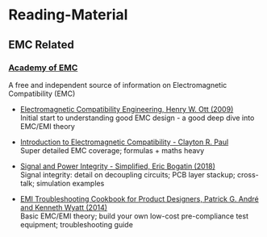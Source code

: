# Reading-Material
## EMC Related
### [Academy of EMC](https://www.academyofemc.com/)  
A free and independent source of information on Electromagnetic Compatibility (EMC)  
- [Electromagnetic Compatibility Engineering, Henry W. Ott (2009)](https://github.com/JanThan/Reading-Material/blob/main/Electromagnetic%20Compatibility%20Engineering%2C%20Henry%20W.%20Ott%20(2009).pdf)  
Initial start to understanding good EMC design - a good deep dive into EMC/EMI theory

- [Introduction to Electromagnetic Compatibility - Clayton R. Paul](https://github.com/JanThan/Reading-Material/blob/main/Introduction%20to%20Electromagnetic%20Compatibility%20-%20Clayton%20R.%20Paul.pdf)  
Super detailed EMC coverage; formulas + maths heavy

- [Signal and Power Integrity - Simplified, Eric Bogatin (2018)](https://github.com/JanThan/Reading-Material/blob/main/Signal%20and%20Power%20Integrity%20-%20Simplified%2C%20Eric%20Bogatin%20(2018).pdf)  
Signal integrity: detail on decoupling circuits; PCB layer stackup; cross-talk; simulation examples

- [EMI Troubleshooting Cookbook for Product Designers, Patrick G. André and Kenneth Wyatt (2014)](https://github.com/JanThan/Reading-Material/blob/main/EMI%20Troubleshooting%20Cookbook%20for%20Product%20Designers%2C%20Patrick%20G.%20Andr%C3%A9%20and%20Kenneth%20Wyatt%20(2014).pdf)  
Basic EMC/EMI theory; build your own low-cost pre-compliance test equipment; troubleshooting guide
